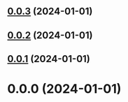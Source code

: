 ## [0.0.3](https://github.com/MohamedBechirMejri/js-ext/compare/v0.0.2...v0.0.3) (2024-01-01)



## [0.0.2](https://github.com/MohamedBechirMejri/js-ext/compare/v0.0.1...v0.0.2) (2024-01-01)



## [0.0.1](https://github.com/MohamedBechirMejri/js-ext/compare/v0.0.0...v0.0.1) (2024-01-01)



# 0.0.0 (2024-01-01)



